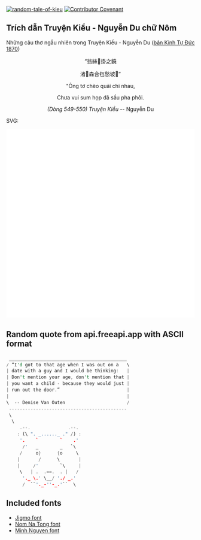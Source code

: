 [![random-tale-of-kieu](https://github.com/huuquyet/random-tale-of-kieu/actions/workflows/random-tale-of-kieu.yml/badge.svg)](https://github.com/huuquyet/random-tale-of-kieu/actions/workflows/random-tale-of-kieu.yml)
[![Contributor Covenant](https://img.shields.io/badge/Contributor%20Covenant-2.1-4baaaa.svg)](.github/CODE_OF_CONDUCT.md "Contributor Covenant 2.1")

## Trích dẫn Truyện Kiều - Nguyễn Du chữ Nôm

Những câu thơ ngẫu nhiên trong Truyện Kiều - Nguyễn Du ([bản Kinh Tự Đức 1870](https://vi.wikisource.org/wiki/Truy%E1%BB%87n_Ki%E1%BB%81u_(b%E1%BA%A3n_Kinh_T%E1%BB%B1_%C4%90%E1%BB%A9c_1870)))

<div align="center">
<!-- START_KIEU -->
      <p class="nom">“翁絲𢴿掛之饒</p>
      <p class="nom">渚𢝙森合㐌愁坡𢴾”</p>
      <p class="quocngu">"Ông tơ chèo quải chi nhau,</p>
      <p class="quocngu">Chưa vui sum họp đã sầu pha phôi.</p>
      <p class="author"><i>(Dòng 549-550) Truyện Kiều</i> -- Nguyễn Du</p>
<!-- END_KIEU -->
</div>

SVG:

<div align="center">
  <img src="./assets/random-kieu.svg" alt="The Tale of Kieu - Nguyen Du">
</div>

## Random quote from api.freeapi.app with ASCII format

<!-- START_QUOTE -->
```rust
 ____________________________________________
/ “I'd got to that age when I was out on a   \
| date with a guy and I would be thinking:   |
| Don't mention your age, don't mention that |
| you want a child - because they would just |
| run out the door.”                         |
|                                            |
\  -- Denise Van Outen                       /
 --------------------------------------------
 \
  \
     .--.              .--.
    : (\ ". _......_ ." /) :
     '.    `        `    .'
      /'   _        _   `\
     /     o}      {o     \
    |       /      \       |
    |     /'        `\     |
     \   | .  .==.  . |   /
      '._ \.' \__/ './ _.'
      /  ``'._-''-_.'``  \
```
<!-- END_QUOTE -->

## Included fonts

- [Jigmo font](https://github.com/kamichikoichi/jigmo)
- [Nom Na Tong font](https://github.com/nomfoundation/font)
- [Minh Nguyen font](https://github.com/TKYKmori/Minh-Nguyen)
